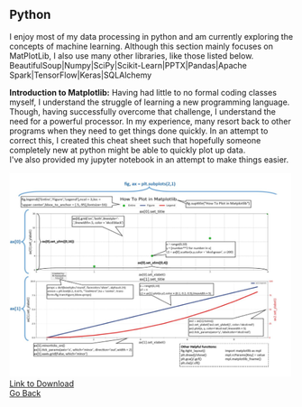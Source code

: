## Python

I enjoy most of my data processing in python and am currently exploring the concepts of machine learning. Although this section mainly focuses on MatPlotLib, I also use many other libraries, like those listed below.<br>
BeautifulSoup|Numpy|SciPy|Scikit-Learn|PPTX|Pandas|Apache Spark|TensorFlow|Keras|SQLAlchemy

**Introduction to Matplotlib:** Having had little to no formal coding classes myself, I understand the struggle of learning a new programming language. Though, having successfully overcome that challenge, I understand the need for a powerful processor. In my experience, many resort back to other programs when they need to get things done quickly. In an attempt to correct this, I created this cheat sheet such that hopefully someone completely new at python might be able to quickly plot up data. 
<br>
I've also provided my jupyter notebook in an attempt to make things easier.



<a href="https://github.com/mhatzi/MatplotlibGuide"><img src="images/Matplotlib.JPG" width="500" height="363" border="0"></a><br>
[Link to Download](https://github.com/mhatzi/MatplotlibGuide)
<br>
[Go Back](https://mhatzi.github.io/)









